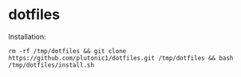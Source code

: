 # dotfiles


Installation:

```shell
rm -rf /tmp/dotfiles && git clone https://github.com/plutonic1/dotfiles.git /tmp/dotfiles && bash /tmp/dotfiles/install.sh
```
